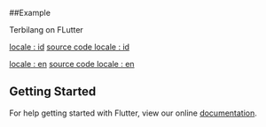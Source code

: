 ##Example

Terbilang on FLutter

[locale : id](/images/ss_id.png)
[source code locale : id](/images/sc_id.png)

[locale : en](/images/ss_en.png)
[source code locale : en](/images/sc_en.png)
## Getting Started

For help getting started with Flutter, view our online
[documentation](https://flutter.io/).
